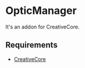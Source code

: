 # OpticManager
It's an addon for CreativeCore.

## Requirements
- [CreativeCore](https://github.com/CreativeMD/CreativeCore)
